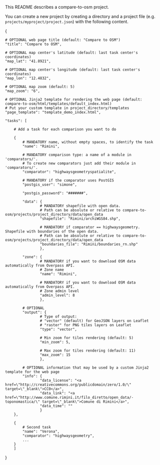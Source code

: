 This README describes a compare-to-osm project.

You can create a new project by creating a directory and a project file (e.g. `projects/myproject/project.json`) with the following content.

{

    # OPTIONAL web page title (default: "Compare to OSM")
    "title": "Compare to OSM",

    # OPTIONAL map center's latitude (default: last task center's coordinates)
    "map_lat": "41.8921",

    # OPTIONAL map center's longitude (default: last task center's coordinates)
    "map_lon": "12.4832",

    # OPTIONAL map zoom (default: 5)
    "map_zoom": "6",

    # OPTIONAL Jinja2 template for rendering the web page (default: compare-to-osm/html/templates/default_index.html)
    # Put your custom template in project_directory/templates
    "page_template": "template_demo_index.html",

    "tasks": [

        # Add a task for each comparison you want to do

        {
            # MANDATORY name, without empty spaces, to identify the task
            "name": "Rimini",

            # MANDATORY comparison type: a name of a module in 'comparators/'.
            # To create new comparators just add their module in 'comparators/'.
            "comparator": "highwaysgeometryspatialite",
            
            # MANDATORY if the comparator uses PostGIS
            "postgis_user": "simone",
            
            "postgis_password": "#######",

            "data": {
                    # MANDATORY shapefile with open data.
                    # Path can be absolute or relative to compare-to-osm/projects/project_directory/data/open_data
                    "shapefile": "Rimini/archiWGS84.shp",

                    # MANDATORY if comparator == highwaysgeometry. Shapefile with boundaries of the open data.
                    # Path can be absolute or relative to compare-to-osm/projects/project_directory/data/open_data
                    "boundaries_file": "Rimini/boundaries_rn.shp"
                    },

            "zone": {
                    # MANDATORY if you want to download OSM data automatically from Overpass API.
                    # Zone name
                    "name": "Rimini",

                    # MANDATORY if you want to download OSM data automatically from Overpass API.
                    # Zone admin level
                    "admin_level": 8
                    },

            # OPTIONAL
            "output": {
                    # Type of output:
                    # "vector" (default) for GeoJSON layers on Leaflet
                    # "raster" for PNG tiles layers on Leaflet
                    "type": "vector",

                    # Min zoom for tiles rendering (default: 5)
                    "min_zoom": 5,

                    # Max zoom for tiles rendering (default: 11)
                    "max_zoom": 15
                    },

            # OPTIONAL information that may be used by a custom Jinja2 template for the web page
            "info": {
                    "data_license": "<a href=\"http://creativecommons.org/publicdomain/zero/1.0/\" target=\"_blank\">CC0</a>",
                    "data_link": "<a href=\"http://www.comune.rimini.it/filo_diretto/open_data/-toponomastica/\" target=\"_blank\">Comune di Rimini</a>",
                    "data_time": ""
                    }
        },

        {
            # Second task
            "name": "Verona",
            "comparator": "highwaysgeometry",
            ...
        }
        ]
}
